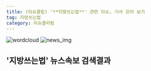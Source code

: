 ```yaml
---
title: (이슈클립) '**지방쓰는법**' 관련 이슈, 기사 모아 보기
tag: 지방쓰는법
category: 이슈클리핑
---
```

![wordcloud](https://s3.ap-northeast-2.amazonaws.com/lyrics101-wordcloud/2018-09-23-1537711839.png)
![news_img](https://user-images.githubusercontent.com/42597476/44507050-1206f400-a6e4-11e8-8d98-7ffbfebb353f.png)
## **'**지방쓰는법**'** 뉴스속보 검색결과

